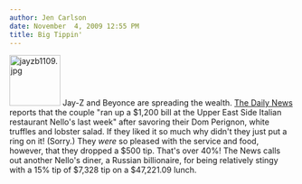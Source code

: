 ```yaml
---
author: Jen Carlson
date: November  4, 2009 12:55 PM
title: Big Tippin'
---
```


<p><span class="mt-enclosure mt-enclosure-image" style="display: inline;"> <img alt="jayzb1109.jpg" src="https://web.archive.org/web/20110629182212im_/http://gothamist.com/attachments/arts_jen/jayzb1109.jpg" width="90" height="90" class="image-right"> </span>Jay-Z and Beyonce are spreading the wealth. <a href="https://web.archive.org/web/20110629182212/http://www.nydailynews.com/gossip/2009/11/03/2009-11-03_what_recession_beyonce_and_jayz_leave_500_tip_after_enjoying_a_1200_lunch_at_nel.html">The Daily News</a> reports that the couple &quot;ran up a $1,200 bill at the Upper East Side Italian restaurant Nello&apos;s last week&quot; after savoring their Dom Perignon, white truffles and lobster salad. If they liked it so much why didn&apos;t they just put a ring on it! (Sorry.) They <em>were</em> so pleased with the service and food, however, that they dropped a $500 tip. That&apos;s over 40%! The News calls out another Nello&apos;s diner, a Russian billionaire, for being relatively stingy with a 15% tip of $7,328 tip on a $47,221.09 lunch.</p>